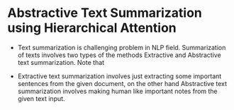 # Abstractive Text Summarization using Hierarchical Attention

* Text summarization is challenging problem in NLP field. Summarization of
  texts involves two types of the methods Extractive and Abstractive text
  summarization. Note that 

* Extractive text summarization involves just extracting some important
  sentences from the given document, on the other hand Abstractive text
  summarization involves making human like important notes from the given 
  text input.




